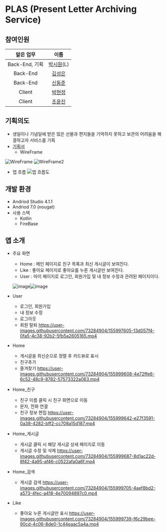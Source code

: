 PLAS (Present Letter Archiving Service)
===================
## 참여인원
|맡은 업무|이름|
|:------:|:---:|
|Back-End, 기획|[박시원](https://github.com/tldnjs324)(L)|
|Back-End|[김성은](https://github.com/EUNA-319)|
|Back-End|[신동준](https://github.com/dongjun0128)|
|Client|[박현정](https://github.com/hyeonjeongs)|
|Client|[조윤진](https://github.com/cyjadela)|

## 기획의도
- 생일이나 기념일에 받은 많은 선물과 편지들을 기억하지 못하고 보관의 어려움을 해결하고자 서비스를 기획
- [기획서](https://github.com/tldnjs324/S2_Archiving/files/8148791/_s2archiving_0.3.pdf)
  - WireFrame

 ![WireFrame](https://user-images.githubusercontent.com/70315475/155646426-ae64e42e-ff9e-4b63-bf16-42dd93fbdf42.jpg)
 ![WireFrame2](https://user-images.githubusercontent.com/70315475/155646595-7be6599d-4669-4725-8afb-acc105377ef5.jpg)

  - 앱 흐름
  ![앱 흐름도](https://user-images.githubusercontent.com/70315475/155649432-c0f88bb5-8f93-4c21-8e65-92d7e0211258.jpg)


## 개발 환경
- Andriod Studio 4.1.1
- Andriod 7.0 (nougat)
- 사용 스택
  - Kotlin
  - FireBase

## 앱 소개
- 주요 화면
  * Home : 메인 페이지로 친구 목록과 최신 게시글이 보여진다.
  * Like : 좋아요 페이지로 좋아요를 누른 게시글만 보여진다.
  * User : 마이 페이지로 로그인, 회원가입 및 내 정보 수정과 관려된 페이지이다.

  ![image](https://user-images.githubusercontent.com/73284904/155993524-e3c08dd6-7a39-4ccc-b67b-9b6c040eec90.png)![image](https://user-images.githubusercontent.com/73284904/155993364-f4606de1-e552-4879-a4ec-66e23f6e7cb6.png)


- User
  - 로그인, 회원가입
  - 내 정보 수정
  - 로그아웃
  - 회원 탈퇴
https://user-images.githubusercontent.com/73284904/155997605-13d057f4-0fa5-4c38-92b2-5fb5a2605165.mp4
  
 - Home
    - 게시글을 최신순으로 정렬 후 카드뷰로 표시
    - 친구추가
    - 즐겨찾기
https://user-images.githubusercontent.com/73284904/155999608-4e72ffe6-6c52-48c9-8782-57573322a063.mp4

 - Home_친구
    - 친구 이름 클릭 시 친구 화면으로 이동
    - 문자, 전화 연결
    - 친구 정보 편집
https://user-images.githubusercontent.com/73284904/155999642-e27f3591-0a38-4282-bff2-cc708a15d187.mp4

 - Home_게시글
    - 게시글 클릭 시 해당 게시글 상세 페이지로 이동
    - 게시글 수정 및 삭제
https://user-images.githubusercontent.com/73284904/155999687-8d1ac22d-8f42-4a95-af46-c0522afa0a6f.mp4

 - Home_검색
    - 게시글 검색
https://user-images.githubusercontent.com/73284904/155999705-4aef8bd2-a573-4fec-a418-4e70094897c0.mp4

 - Like
    - 좋아요 누른 게시글만 표시
https://user-images.githubusercontent.com/73284904/155999739-f6c29bee-90cd-4c06-8de0-1c44eaac5a4a.mp4









